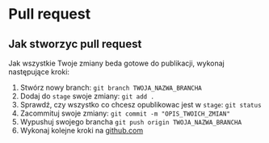 # Pull request

## Jak stworzyc pull request

Jak wszystkie Twoje zmiany beda gotowe do publikacji, wykonaj następujące kroki:

1. Stwórz nowy branch: `git branch TWOJA_NAZWA_BRANCHA`
2. Dodaj do `stage` swoje zmiany: `git add .`
3. Sprawdź, czy wszystko co chcesz opublikowac jest w `stage`: `git status`
4. Zacommituj swoje zmiany: `git commit -m "OPIS_TWOICH_ZMIAN"`
5. Wypushuj swojego brancha `git push origin TWOJA_NAZWA_BRANCHA`
6. Wykonaj kolejne kroki na [github.com](https://docs.github.com/en/pull-requests/collaborating-with-pull-requests/proposing-changes-to-your-work-with-pull-requests/creating-a-pull-request#creating-the-pull-request)